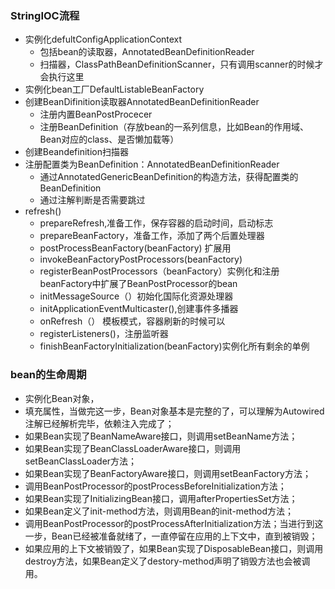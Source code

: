 ### StringIOC流程
- 实例化defultConfigApplicationContext
	- 包括bean的读取器，AnnotatedBeanDefinitionReader
	- 扫描器，ClassPathBeanDefinitionScanner，只有调用scanner的时候才会执行这里
- 实例化bean工厂DefaultListableBeanFactory
- 创建BeanDifinition读取器AnnotatedBeanDefinitionReader
	- 注册内置BeanPostProcecer
	- 注册BeanDefinition（存放bean的一系列信息，比如Bean的作用域、Bean对应的class、是否懒加载等）
- 创建Beandefinition扫描器
- 注册配置类为BeanDefinition：AnnotatedBeanDefinitionReader
	- 通过AnnotatedGenericBeanDefinition的构造方法，获得配置类的BeanDefinition
	- 通过注解判断是否需要跳过
- refresh()
	- prepareRefresh,准备工作，保存容器的启动时间，启动标志
	- prepareBeanFactory，准备工作，添加了两个后置处理器
	- postProcessBeanFactory(beanFactory) 扩展用
	- invokeBeanFactoryPostProcessors(beanFactory)
	- registerBeanPostProcessors（beanFactory）实例化和注册beanFactory中扩展了BeanPostProcessor的bean
	- initMessageSource（）初始化国际化资源处理器
	- initApplicationEventMulticaster(),创建事件多播器
	- onRefresh（） 模板模式，容器刷新的时候可以
	- registerListeners()，注册监听器
	- finishBeanFactoryInitialization(beanFactory)实例化所有剩余的单例
	
### bean的生命周期
-  实例化Bean对象，
- 填充属性，当做完这一步，Bean对象基本是完整的了，可以理解为Autowired注解已经解析完毕，依赖注入完成了；
- 如果Bean实现了BeanNameAware接口，则调用setBeanName方法；
- 如果Bean实现了BeanClassLoaderAware接口，则调用setBeanClassLoader方法；
- 如果Bean实现了BeanFactoryAware接口，则调用setBeanFactory方法；
- 调用BeanPostProcessor的postProcessBeforeInitialization方法；
- 如果Bean实现了InitializingBean接口，调用afterPropertiesSet方法；
- 如果Bean定义了init-method方法，则调用Bean的init-method方法；
- 调用BeanPostProcessor的postProcessAfterInitialization方法；当进行到这一步，Bean已经被准备就绪了，一直停留在应用的上下文中，直到被销毁；
- 如果应用的上下文被销毁了，如果Bean实现了DisposableBean接口，则调用destroy方法，如果Bean定义了destory-method声明了销毁方法也会被调用。
